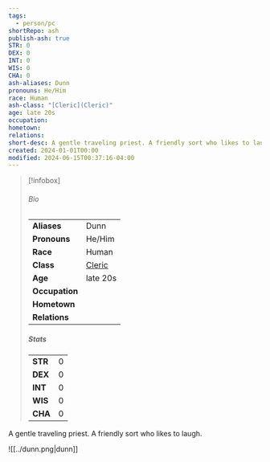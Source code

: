 ```yaml
---
tags:
  - person/pc
shortRepo: ash
publish-ash: true
STR: 0
DEX: 0
INT: 0
WIS: 0
CHA: 0
ash-aliases: Dunn
pronouns: He/Him
race: Human
ash-class: "[Cleric](Cleric)"
age: late 20s
occupation: 
hometown: 
relations: 
short-desc: A gentle traveling priest. A friendly sort who likes to laugh.
created: 2024-01-01T00:00
modified: 2024-06-15T00:37:16-04:00
---
```


> [!infobox]
> ###### Bio
> |                |                  |
> | -------------- | ---------------- |
> |**Aliases**     | Dunn                |
> |**Pronouns**    | He/Him           |
> |**Race**        | Human            |
> |**Class**         | [Cleric](Cleric)            |
> |**Age**         | late 20s            |
> |**Occupation**  |         |
> |**Hometown**||
> |**Relations**|  |
> 
> ##### Stats
> |      |      |
> | ---- | ---- |
> | **STR**  | 0     |
> | **DEX**  | 0     |
> | **INT**  | 0     |
> | **WIS**  | 0     |
> | **CHA**  | 0     |

A gentle traveling priest. A friendly sort who likes to laugh.

![[../dunn.png|dunn]]